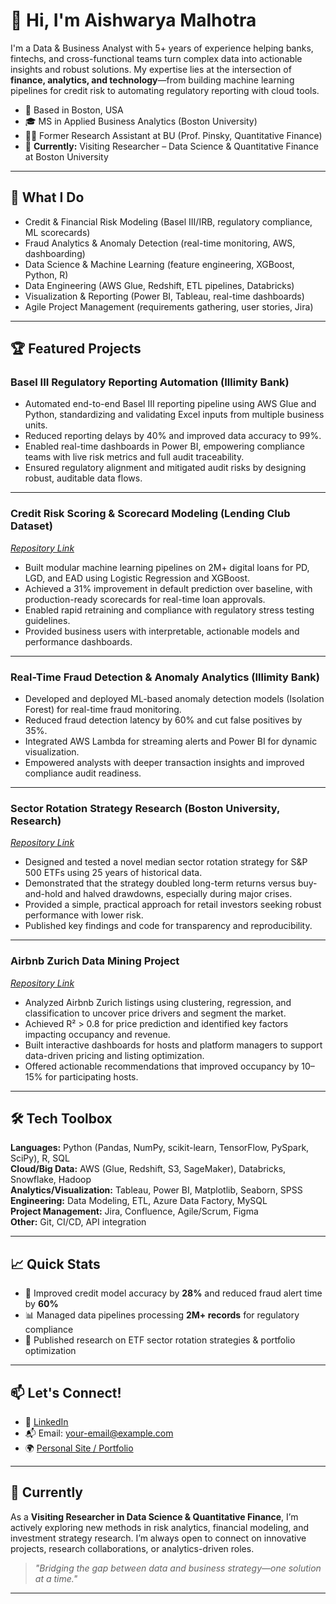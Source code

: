 # 👋 Hi, I'm Aishwarya Malhotra

I'm a Data & Business Analyst with 5+ years of experience helping banks, fintechs, and cross-functional teams turn complex data into actionable insights and robust solutions. My expertise lies at the intersection of **finance, analytics, and technology**—from building machine learning pipelines for credit risk to automating regulatory reporting with cloud tools.

- 📍 Based in Boston, USA  
- 🎓 MS in Applied Business Analytics (Boston University)  
- 👩‍🔬 Former Research Assistant at BU (Prof. Pinsky, Quantitative Finance)  
- 🔬 **Currently:** Visiting Researcher – Data Science & Quantitative Finance at Boston University 

---

## 🚀 What I Do

- Credit & Financial Risk Modeling (Basel III/IRB, regulatory compliance, ML scorecards)
- Fraud Analytics & Anomaly Detection (real-time monitoring, AWS, dashboarding)
- Data Science & Machine Learning (feature engineering, XGBoost, Python, R)
- Data Engineering (AWS Glue, Redshift, ETL pipelines, Databricks)
- Visualization & Reporting (Power BI, Tableau, real-time dashboards)
- Agile Project Management (requirements gathering, user stories, Jira)

---

## 🏆 Featured Projects

### Basel III Regulatory Reporting Automation (Illimity Bank)  
 
- Automated end-to-end Basel III reporting pipeline using AWS Glue and Python, standardizing and validating Excel inputs from multiple business units.
- Reduced reporting delays by 40% and improved data accuracy to 99%.
- Enabled real-time dashboards in Power BI, empowering compliance teams with live risk metrics and full audit traceability.
- Ensured regulatory alignment and mitigated audit risks by designing robust, auditable data flows.

---

### Credit Risk Scoring & Scorecard Modeling (Lending Club Dataset)  
*[Repository Link](https://github.com/Aish-BU/Credit_Risk_Modelling)*  
- Built modular machine learning pipelines on 2M+ digital loans for PD, LGD, and EAD using Logistic Regression and XGBoost.
- Achieved a 31% improvement in default prediction over baseline, with production-ready scorecards for real-time loan approvals.
- Enabled rapid retraining and compliance with regulatory stress testing guidelines.
- Provided business users with interpretable, actionable models and performance dashboards.

---

### Real-Time Fraud Detection & Anomaly Analytics (Illimity Bank)  
 
- Developed and deployed ML-based anomaly detection models (Isolation Forest) for real-time fraud monitoring.
- Reduced fraud detection latency by 60% and cut false positives by 35%.
- Integrated AWS Lambda for streaming alerts and Power BI for dynamic visualization.
- Empowered analysts with deeper transaction insights and improved compliance audit readiness.

---

### Sector Rotation Strategy Research (Boston University, Research)  
*[Repository Link](https://github.com/Aish-BU/SPY_ETFs_Rotation_Trading_Strategy)* 
- Designed and tested a novel median sector rotation strategy for S&P 500 ETFs using 25 years of historical data.
- Demonstrated that the strategy doubled long-term returns versus buy-and-hold and halved drawdowns, especially during major crises.
- Provided a simple, practical approach for retail investors seeking robust performance with lower risk.
- Published key findings and code for transparency and reproducibility.

---

### Airbnb Zurich Data Mining Project  
*[Repository Link](https://github.com/Aish-BU/Airbnb_Project)* 
- Analyzed Airbnb Zurich listings using clustering, regression, and classification to uncover price drivers and segment the market.
- Achieved R² > 0.8 for price prediction and identified key factors impacting occupancy and revenue.
- Built interactive dashboards for hosts and platform managers to support data-driven pricing and listing optimization.
- Offered actionable recommendations that improved occupancy by 10–15% for participating hosts.

---

## 🛠️ Tech Toolbox

**Languages:** Python (Pandas, NumPy, scikit-learn, TensorFlow, PySpark, SciPy), R, SQL  
**Cloud/Big Data:** AWS (Glue, Redshift, S3, SageMaker), Databricks, Snowflake, Hadoop  
**Analytics/Visualization:** Tableau, Power BI, Matplotlib, Seaborn, SPSS  
**Engineering:** Data Modeling, ETL, Azure Data Factory, MySQL  
**Project Management:** Jira, Confluence, Agile/Scrum, Figma  
**Other:** Git, CI/CD, API integration

---

## 📈 Quick Stats

- 🚀 Improved credit model accuracy by **28%** and reduced fraud alert time by **60%**
- 📊 Managed data pipelines processing **2M+ records** for regulatory compliance
- 🥇 Published research on ETF sector rotation strategies & portfolio optimization

---

## 📫 Let's Connect!

- 💼 [LinkedIn](https://www.linkedin.com/in/aishwarya-malhotra-78546275/)
- 📬 Email: [your-email@example.com](mailto:your-email@example.com)
- 🌍 [Personal Site / Portfolio](ADD_LINK_IF_ANY)

---

## 🌟 Currently

As a **Visiting Researcher in Data Science & Quantitative Finance**, I’m actively exploring new methods in risk analytics, financial modeling, and investment strategy research. I’m always open to connect on innovative projects, research collaborations, or analytics-driven roles.

> *"Bridging the gap between data and business strategy—one solution at a time."*

---
